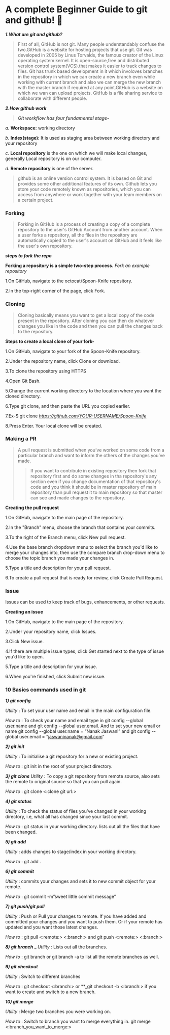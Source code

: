 # A complete Beginner Guide to git and github! :notebook_with_decorative_cover:	

_**1.What are git and github?**_

> First of all, GitHub is not git.
Many people understandably confuse the two.GitHub is a website for hosting projects that use git.
Git was developed in 2005 by Linus Torvalds, the famous creator of the Linux operating system kernel.
It is open-source,free and distributed version control system(VCS).that makes it easier to track changes to files.
Git has trunk based development in it which involoves branches in the repository in which we can create a new branch
even while working with current branch and also we can merge the new branch with the master branch if required at any 
point.GitHub is a website on which we wan can upload projects. GitHub is a file sharing service to collaborate with different people.

_**2.How github work**_

> *__Git workflow has four fundamental stage-__*

 *a.* __Workspace:__ working directory

 *b.* __Index(stage):__ It is used as staging area between working directory and your repository

 *c.* __Local repository__ is the one on which we will make local changes, generally Local repository is on our computer. 

 *d.* __Remote repository__ is one of the server. 

> github is an online version control system.
It is based on Git and provides some other additional features of its own.
Github lets you store your code remotely known as repositories,
which you can access from anywhere or work together with your team members on a certain project.

### Forking

> Forking in GitHub is a process of creating a copy of a complete repository 
to the user's GitHub Account from another account. When a user forks a repository,
all the files in the repository are automatically copied to the user's account
on GitHub and it feels like the user's own repository.

_**steps to fork the repo**_

__Forking a repository is a simple two-step process.__
*Fork an example repository*

1.On GitHub, navigate to the octocat/Spoon-Knife repository.

2.In the top-right corner of the page, click Fork.

### Cloning

> Cloning basically means you want to get a local copy of the code present 
in the repository. After cloning you can then do whatever changes you 
like in the code and then you can pull the changes back to the repository.

__Steps to create a local clone of your fork-__

1.On GitHub, navigate to your fork of the Spoon-Knife repository.

2.Under the repository name, click Clone or download.

3.To clone the repository using HTTPS

4.Open Git Bash.

5.Change the current working directory to the location where you want the cloned directory.

6.Type git clone, and then paste the URL you copied earlier.

7.Ex-$ git clone *https://github.com/YOUR-USERNAME/Spoon-Knife*

8.Press Enter. Your local clone will be created.

### Making a PR

> A pull request is submitted when you’ve worked on some code
from a particular branch and want to inform the others of the changes you’ve made.
>> If you want to contribute in existing repository then fork that repository first 
and do some changes in tha repository's any section even if you change documentation
of that repository's code and you think it should be in master repository of 
main repository than pull request it to main repository so that master
can see and made changes to the repository.

__Creating the pull request__

1.On GitHub, navigate to the main page of the repository.

2.In the "Branch" menu, choose the branch that contains your commits.

3.To the right of the Branch menu, click New pull request.

4.Use the base branch dropdown menu to select the branch you'd like to merge your changes into,
then use the compare branch drop-down menu to choose the topic branch you made your changes in.

5.Type a title and description for your pull request.

6.To create a pull request that is ready for review, click Create Pull Request. 

### Issue 

Issues can be used to keep track of bugs, enhancements, or other requests.

__Creating an issue__

1.On GitHub, navigate to the main page of the repository.

2.Under your repository name, click  Issues.

3.Click New issue.

4.If there are multiple issue types, click Get started next to the type of issue you'd like to open.

5.Type a title and description for your issue.

6.When you're finished, click Submit new issue.


### 10 Basics commands used in git

_**1) git config**_

*Utility* : To set your user name and email in the main configuration file.

*How to* : To check your name and email type in git config --global
user.name and git config --global user.email. And to set your new email or
name git config --global user.name = “Nanak Jaswani” and git config --
global user.email = “jaswaninanak@gmail.com”

_**2) git init**_

*Utility* : To initialise a git repository for a new or existing project.

*How to* : git init in the root of your project directory.

_**3) git clone**_
*Utility* : To copy a git repository from remote source, also sets the remote to 
original source so that you can pull again.

*How to* : git clone <:clone git url:>

_**4) git status**_

*Utility* : To check the status of files you’ve changed in your working directory, i.e, what all has changed since your last commit.

*How to* : git status in your working directory. lists out all the files that have been changed.

_**5) git add**_

*Utility* : adds changes to stage/index in your working directory.

*How to* : git add .

_**6) git commit**_

*Utility* : commits your changes and sets it to new commit object for your remote.

*How to* : git commit -m”sweet little commit message”

_**7) git push/git pull**_

*Utility* : Push or Pull your changes to remote. If you have added and committed your changes and you want to push them. Or if your remote has updated and you want those latest changes.

*How to* : git pull <:remote:> <:branch:> and git push <:remote:> <:branch:>

_**8) git branch**_
_
*Utility* : Lists out all the branches.

*How to* : git branch or git branch -a to list all the remote branches as well.

_**9) git checkout**_

*Utility* : Switch to different branches

*How to* : git checkout <:branch:> or **_git checkout -b <:branch:> if you want to create and switch to a new branch.

_**10) git merge**_

*Utility* : Merge two branches you were working on.

*How to* : Switch to branch you want to merge everything in. git merge <:branch_you_want_to_merge:>
